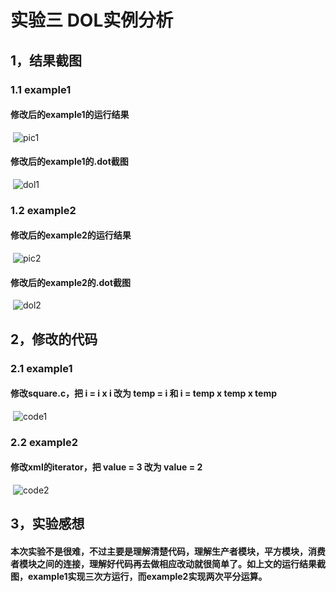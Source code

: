 # 实验三 DOL实例分析

## 1，结果截图

### 	1.1 example1

#### 		修改后的example1的运行结果

​		![pic1](http://ww3.sinaimg.cn/large/a16d1d95jw1f9ktujdpduj20b10c5n18.jpg)

#### 		修改后的example1的.dot截图

​		![dol1](http://ww1.sinaimg.cn/large/a16d1d95jw1f9kv9heurxj20e6088wez.jpg)

### 	1.2 example2

#### 		修改后的example2的运行结果

​        	![pic2](http://ww2.sinaimg.cn/large/a16d1d95jw1f9ktyzaxgjj20ac0c6q73.jpg)

#### 		修改后的example2的.dot截图

​ 		![dol2](http://ww2.sinaimg.cn/large/a16d1d95jw1f9kvbyx0dkj20io086wf4.jpg)

## 2，修改的代码

### 	2.1 example1

#### 	     修改square.c，把 i = i x i 改为 temp = i 和 i = temp x temp x temp

​		![code1](http://ww2.sinaimg.cn/large/a16d1d95jw1f9ku0a3zywj20eg08sgn5.jpg)

### 	2.2 example2

####              修改xml的iterator，把 value = 3 改为 value = 2

​		![code2](http://ww4.sinaimg.cn/large/a16d1d95jw1f9ku0w3ppwj20ax07owge.jpg)

## 3，实验感想

#### 	本次实验不是很难，不过主要是理解清楚代码，理解生产者模块，平方模块，消费者模块之间的连接，理解好代码再去做相应改动就很简单了。如上文的运行结果截图，example1实现三次方运行，而example2实现两次平分运算。



